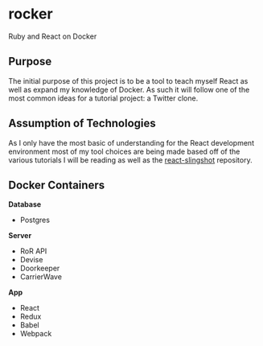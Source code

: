 # rocker
Ruby and React on Docker

## Purpose
The initial purpose of this project is to be a tool to teach myself React as well as expand my knowledge of Docker. As such it will follow one of the most common ideas for a tutorial project: a Twitter clone.

## Assumption of Technologies
As I only have the most basic of understanding for the React development environment most of my tool choices are being made based off of the various tutorials I will be reading as well as the [react-slingshot](https://github.com/coryhouse/react-slingshot) repository.

## Docker Containers
**Database**
 - Postgres
 
**Server**
 - RoR API
 - Devise
 - Doorkeeper
 - CarrierWave
 
**App**
 - React
 - Redux
 - Babel
 - Webpack
